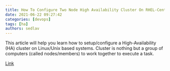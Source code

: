 ```yaml
---
title: How To Configure Two Node High Availability Cluster On RHEL-CentOS 7.6 
date: 2021-06-22 09:27:42
categories: [devops]
tags: [ha]
authors: sedlav
---
```


This article will help you learn how to setup/configure a High-Availability (HA) cluster on Linux/Unix based systems. Cluster is nothing but a group of computers (called nodes/members) to work together to execute a task.

[Link](https://www.linuxteck.com/2-node-high-availability-cluster-on-rhel-centos-7-6/)
